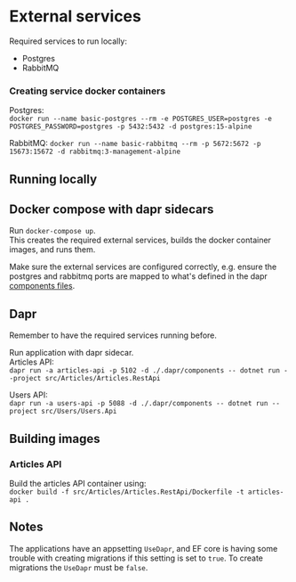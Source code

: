 # External services
Required services to run locally:
- Postgres
- RabbitMQ

### Creating service docker containers
Postgres:  
`docker run --name basic-postgres --rm -e POSTGRES_USER=postgres -e POSTGRES_PASSWORD=postgres -p 5432:5432 -d postgres:15-alpine`

RabbitMQ:
`docker run --name basic-rabbitmq --rm -p 5672:5672 -p 15673:15672 -d rabbitmq:3-management-alpine`

## Running locally

## Docker compose with dapr sidecars
Run `docker-compose up`.  
This creates the required external services, builds the docker container images, and runs them.

Make sure the external services are configured correctly, e.g. ensure the postgres and rabbitmq ports are mapped to what's defined in the dapr [components files](.dapr/components). 

## Dapr
Remember to have the required services running before.  

Run application with dapr sidecar.  
Articles API:  
`dapr run -a articles-api -p 5102 -d ./.dapr/components -- dotnet run --project src/Articles/Articles.RestApi`

Users API:  
`dapr run -a users-api -p 5088 -d ./.dapr/components -- dotnet run --project src/Users/Users.Api`

## Building images

### Articles API
Build the articles API container using:  
`docker build -f src/Articles/Articles.RestApi/Dockerfile -t articles-api .`


## Notes
The applications have an appsetting `UseDapr`, and EF core is having some trouble with creating migrations if this setting is set to `true`. To create migrations the `UseDapr` must be `false`.